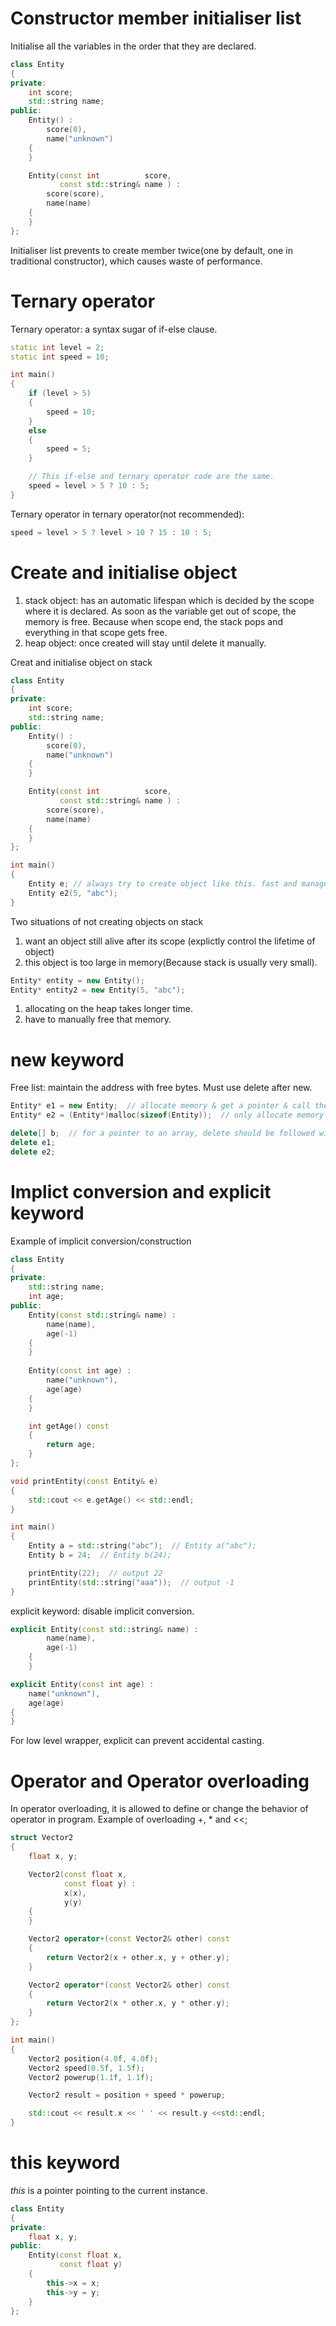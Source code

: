 # Constructor member initialiser list
Initialise all the variables in the order that they are declared.

``` cpp
class Entity
{
private:
    int score;
    std::string name;
public:
    Entity() :
        score(0),
        name("unknown")
    {
    }

    Entity(const int          score,
           const std::string& name ) :
        score(score),
        name(name) 
    {
    }
};
```
Initialiser list prevents to create member twice(one by default, one in traditional constructor), which causes waste of performance.

# Ternary operator

Ternary operator: a syntax sugar of if-else clause.
``` cpp
static int level = 2;
static int speed = 10;

int main() 
{
    if (level > 5)
    {
        speed = 10;
    }
    else 
    {
        speed = 5;
    }

    // This if-else and ternary operator code are the same.
    speed = level > 5 ? 10 : 5;
}
```

Ternary operator in ternary operator(not recommended):
``` cpp
speed = level > 5 ? level > 10 ? 15 : 10 : 5; 
```

# Create and initialise object
1. stack object: has an automatic lifespan which is decided by the scope where it is declared. As soon as the variable get out of scope, the memory is free. Because when scope end, the stack pops and everything in that scope gets free.
3. heap object: once created will stay until delete it manually.

Creat and initialise object on stack
``` cpp
class Entity
{
private:
    int score;
    std::string name;
public:
    Entity() :
        score(0),
        name("unknown")
    {
    }

    Entity(const int          score,
           const std::string& name ) :
        score(score),
        name(name) 
    {
    }
};

int main() 
{
    Entity e; // always try to create object like this. fast and manageable.
    Entity e2(5, "abc");
}
```
 Two situations of not creating objects on stack
 1. want an object still alive after its scope (explictly control the lifetime of object)
 2. this object is too large in memory(Because stack is usually very small).

``` cpp
Entity* entity = new Entity();
Entity* entity2 = new Entity(5, "abc");
```

1. allocating on the heap takes longer time.
2. have to manually free that memory.

# new keyword
Free list: maintain the address with free bytes.
Must use delete after new.
``` cpp
Entity* e1 = new Entity;  // allocate memory & get a pointer & call the constructor
Entity* e2 = (Entity*)malloc(sizeof(Entity));  // only allocate memory and get a pointer to that address(not recommended)

delete[] b;  // for a pointer to an array, delete should be followed with []
delete e1;
delete e2;
```

# Implict conversion and explicit keyword
Example of implicit conversion/construction
``` cpp
class Entity
{
private:
    std::string name;
    int age;
public:
    Entity(const std::string& name) :
        name(name),
        age(-1)
    {
    }
    
    Entity(const int age) :
        name("unknown"),
        age(age)
    {
    }

    int getAge() const
    {
        return age;
    }
};

void printEntity(const Entity& e)
{
    std::cout << e.getAge() << std::endl;
}

int main() 
{
    Entity a = std::string("abc");  // Entity a("abc");
    Entity b = 24;  // Entity b(24);

    printEntity(22);  // output 22
    printEntity(std::string("aaa"));  // output -1
}
```

explicit keyword: disable implicit conversion.

``` cpp
explicit Entity(const std::string& name) :
        name(name),
        age(-1)
    {
    }

explicit Entity(const int age) :
    name("unknown"),
    age(age)
{
}
```

For low level wrapper, explicit can prevent accidental casting.

# Operator and Operator overloading
In operator overloading, it is allowed to define or change the behavior of operator in program.
Example of overloading +, * and <<;
``` cpp
struct Vector2
{
    float x, y;

    Vector2(const float x,
            const float y) :
            x(x),
            y(y)
    {
    }

    Vector2 operator+(const Vector2& other) const
    {
        return Vector2(x + other.x, y + other.y);
    }

    Vector2 operator*(const Vector2& other) const
    {
        return Vector2(x * other.x, y * other.y);
    }
};

int main() 
{
    Vector2 position(4.0f, 4.0f);
    Vector2 speed(0.5f, 1.5f);
    Vector2 powerup(1.1f, 1.1f);

    Vector2 result = position + speed * powerup;

    std::cout << result.x << ' ' << result.y <<std::endl;
}
```

# this keyword
*this* is a pointer pointing to the current instance.
``` cpp
class Entity
{
private:
    float x, y;
public:
    Entity(const float x,
           const float y)
    {
        this->x = x;
        this->y = y;
    }
};
```
